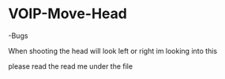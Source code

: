 # VOIP-Move-Head


-Bugs

When shooting the head will look left or right im looking into this 

please read the read me under the file 
